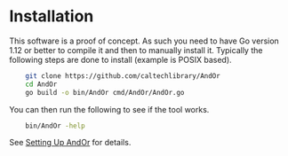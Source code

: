 
# Installation

This software is a proof of concept. As such you need to have
Go version 1.12 or better to compile it and then to manually
install it.  Typically the following steps are done to install 
(example is POSIX based).

```bash
    git clone https://github.com/caltechlibrary/AndOr
    cd AndOr
    go build -o bin/AndOr cmd/AndOr/AndOr.go
```

You can then run the following to see if the tool works.

```bash
    bin/AndOr -help
```

See [Setting Up AndOr](docs/Setting-Up-AndOr.html) for details.

